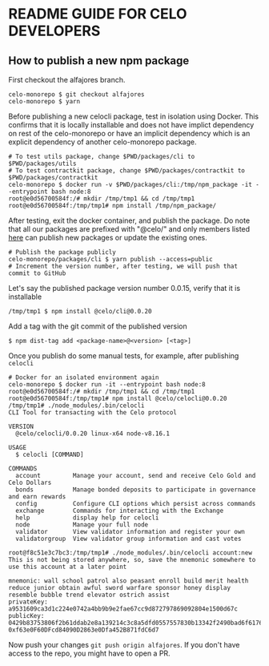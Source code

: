 # README GUIDE FOR CELO DEVELOPERS

## How to publish a new npm package

First checkout the alfajores branch.

```
celo-monorepo $ git checkout alfajores
celo-monorepo $ yarn
```

Before publishing a new celocli package, test in isolation using Docker. This confirms that it is locally installable and does not have implict dependency on rest of the celo-monorepo or have an implicit dependency which is an explicit dependency of another celo-monorepo package.

```
# To test utils package, change $PWD/packages/cli to $PWD/packages/utils
# To test contractkit package, change $PWD/packages/contractkit to $PWD/packages/contractkit
celo-monorepo $ docker run -v $PWD/packages/cli:/tmp/npm_package -it --entrypoint bash node:8
root@e0d56700584f:/# mkdir /tmp/tmp1 && cd /tmp/tmp1
root@e0d56700584f:/tmp/tmp1# npm install /tmp/npm_package/
```

After testing, exit the docker container, and publish the package. Do note that all our packages are prefixed with "@celo/" and only members listed [here](https://www.npmjs.com/settings/celo/members) can publish new packages or update the existing ones.

```
# Publish the package publicly
celo-monorepo/packages/cli $ yarn publish --access=public
# Increment the version number, after testing, we will push that commit to GitHub
```

Let's say the published package version number 0.0.15, verify that it is installable

```
/tmp/tmp1 $ npm install @celo/cli@0.0.20
```

Add a tag with the git commit of the published version

```
$ npm dist-tag add <package-name>@<version> [<tag>]
```

Once you publish do some manual tests, for example, after publishing `celocli`

```
# Docker for an isolated environment again
celo-monorepo $ docker run -it --entrypoint bash node:8
root@e0d56700584f:/# mkdir /tmp/tmp1 && cd /tmp/tmp1
root@e0d56700584f:/tmp/tmp1# npm install @celo/celocli@0.0.20
/tmp/tmp1# ./node_modules/.bin/celocli
CLI Tool for transacting with the Celo protocol

VERSION
  @celo/celocli/0.0.20 linux-x64 node-v8.16.1

USAGE
  $ celocli [COMMAND]

COMMANDS
  account         Manage your account, send and receive Celo Gold and Celo Dollars
  bonds           Manage bonded deposits to participate in governance and earn rewards
  config          Configure CLI options which persist across commands
  exchange        Commands for interacting with the Exchange
  help            display help for celocli
  node            Manage your full node
  validator       View validator information and register your own
  validatorgroup  View validator group information and cast votes

root@f8c51e3c7bc3:/tmp/tmp1# ./node_modules/.bin/celocli account:new
This is not being stored anywhere, so, save the mnemonic somewhere to use this account at a later point

mnemonic: wall school patrol also peasant enroll build merit health reduce junior obtain awful sword warfare sponsor honey display resemble bubble trend elevator ostrich assist
privateKey: a9531609ca3d1c224e0742a4bb9b9e2fae67cc9d872797869092804e1500d67c
publicKey: 0429b83753806f2b61ddab2e8a139214c3c8a5dfd0557557830b13342f2490bad6f61767e1b0707be51685e5e13683e6fa276333cbdb06f07768a09b8070e27259accountAddress: 0xf63e0F60DFcd84090D2863e0Dfa452B871fdC6d7
```

Now push your changes `git push origin alfajores`.
If you don't have access to the repo, you might have to open a PR.
